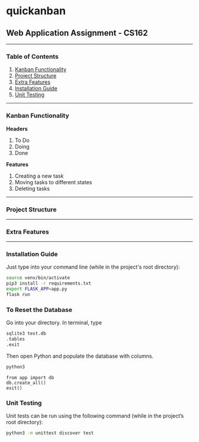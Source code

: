 # quickanban
## Web Application Assignment - CS162

***

### Table of Contents
1. [Kanban Functionality](#Kanban-Functionality)
2. [Project Structure](#Project-Structure)
3. [Extra Features](#Extra-Features)
4. [Installation Guide](#Installation-Guide)
5. [Unit Testing](#Unit-Testing)

***

### Kanban Functionality

**Headers**
1. To Do
2. Doing
3. Done

**Features**
1. Creating a new task
2. Moving tasks to different states
3. Deleting tasks

***

### Project Structure


***

### Extra Features


***

### Installation Guide

Just type into your command line (while in the project's root directory):

```bash
source venv/bin/activate
pip3 install -r requirements.txt
export FLASK_APP=app.py
flask run
```

### To Reset the Database

Go into your directory. In terminal, type

```bash
sqlite3 test.db
.tables
.exit
```

Then open Python and populate the database with columns.

```bash
python3
```
```python3
from app import db
db.create_all()
exit()
```

### Unit Testing

Unit tests can be run using the following command (while in the project’s root directory):

```bash
python3 -m unittest discover test
```

